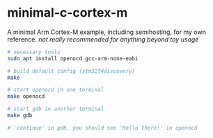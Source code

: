 # minimal-c-cortex-m

A minimal Arm Cortex-M example, including semihosting, for my own reference.
*not really recommended for anything beyond toy usage*

```bash
# necessary tools
sudo apt install openocd gcc-arm-none-eabi

# build default config (stm32f4discovery)
make

# start openocd in one terminal
make openocd

# start gdb in another terminal
make gdb

# 'continue' in gdb, you should see 'Hello there!' in openocd
```
